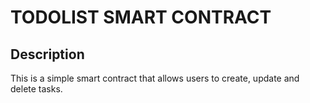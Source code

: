 # TODOLIST SMART CONTRACT

## Description

This is a simple smart contract that allows users to create, update and delete tasks.
